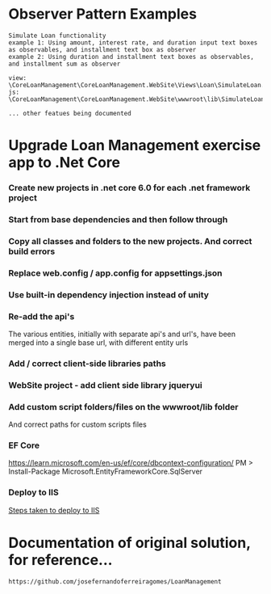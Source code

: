# Observer Pattern Examples
	Simulate Loan functionality
	example 1: Using amount, interest rate, and duration input text boxes as observables, and installment text box as observer
	example 2: Using duration and installment text boxes as observables, and installment sum as observer

	view:
	\CoreLoanManagement\CoreLoanManagement.WebSite\Views\Loan\SimulateLoan.cshtml
	js:	
	\CoreLoanManagement\CoreLoanManagement.WebSite\wwwroot\lib\SimulateLoan\SimulateLoan.js

	... other featues being documented

# Upgrade Loan Management exercise app to .Net Core

### Create new projects in .net core 6.0 for each .net framework project

### Start from base dependencies and then follow through

### Copy all classes and folders to the new projects. And correct build errors

### Replace web.config / app.config for appsettings.json

### Use built-in dependency injection instead of unity

### Re-add the api's
The various entities, initially with separate api's and url's, have been merged into a single base url, with different entity urls

### Add / correct client-side libraries paths

### WebSite project - add client side library jqueryui

### Add custom script folders/files on the wwwroot/lib folder
And correct paths for custom scripts files

### EF Core
https://learn.microsoft.com/en-us/ef/core/dbcontext-configuration/
      PM > Install-Package Microsoft.EntityFrameworkCore.SqlServer

### Deploy to IIS
[Steps taken to deploy to IIS](https://github.com/josefernandoferreiragomes/CoreLoanManagement/DeployToIIs.md)

# Documentation of original solution, for reference...
	
	https://github.com/josefernandoferreiragomes/LoanManagement